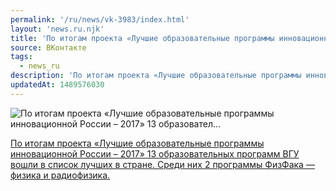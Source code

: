 ```yaml
---
permalink: '/ru/news/vk-3983/index.html'
layout: 'news.ru.njk'
title: 'По итогам проекта «Лучшие образовательные программы инновационной России – 2017» 13 образовател'
source: ВКонтакте
tags:
  - news_ru
description: 'По итогам проекта «Лучшие образовательные программы инновационной России – 2017» 13 образовател…'
updatedAt: 1489576030
---
```

![По итогам проекта «Лучшие образовательные программы инновационной России – 2017» 13 образовател…](https://sun9-50.userapi.com/c639518/v639518501/116ac/o-I_NBb7Gcw.jpg)

[По итогам проекта «Лучшие образовательные программы инновационной России – 2017» 13 образовательных программ ВГУ вошли в список лучших в стране. Среди них 2 программы ФизФака — физика и радиофизика.](http://www.vsu.ru/ru/news/feed/2017/03/8093)
